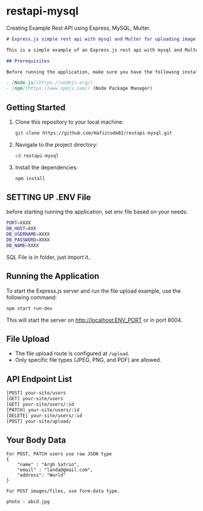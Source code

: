 # restapi-mysql
Creating Example Rest API using Express, MySQL, Multer.

```markdown
# Express.js simple rest api with mysql and Multer for uploading image.

This is a simple example of an Express.js rest api with mysql and Multer for uploading image..

## Prerequisites

Before running the application, make sure you have the following installed on your machine:

- [Node.js](https://nodejs.org/)
- [npm](https://www.npmjs.com/) (Node Package Manager)
```

## Getting Started

1. Clone this repository to your local machine:

   ```bash
   git clone https://github.com/Hafizcode02/restapi-mysql.git
   ```

2. Navigate to the project directory:

   ```bash
   cd restapi-mysql
   ```

3. Install the dependencies:

   ```bash
   npm install
   ```

## SETTING UP .ENV File

before starting running the application, set env file based on your needs:

```bash
PORT=XXXX
DB_HOST=XXX
DB_USERNAME=XXXX
DB_PASSWORD=XXXX
DB_NAME=XXXX
```

SQL File is in folder, just import it..

## Running the Application

To start the Express.js server and run the file upload example, use the following command:

```bash
npm start run-dev
```

This will start the server on [http://localhost:ENV_PORT](http://localhost:ENV_PORT) or in port 8004.

## File Upload

- The file upload route is configured at `/upload`.
- Only specific file types (JPEG, PNG, and PDF) are allowed.

## API Endpoint List

```bash
[POST] your-site/users
[GET] your-site/users
[GET] your-site/users/:id
[PATCH] your-site/users/:id
[DELETE] your-site/users/:id
[POST] your-site/upload/
```

## Your Body Data
```
For POST, PATCH users use raw JSON type
{
    "name" : "Argh Satrio",
    "email" : "landa@gmail.com",
    "address": "World"
}

For POST images/files, use form-data type. 

photo : abcd.jpg
```
